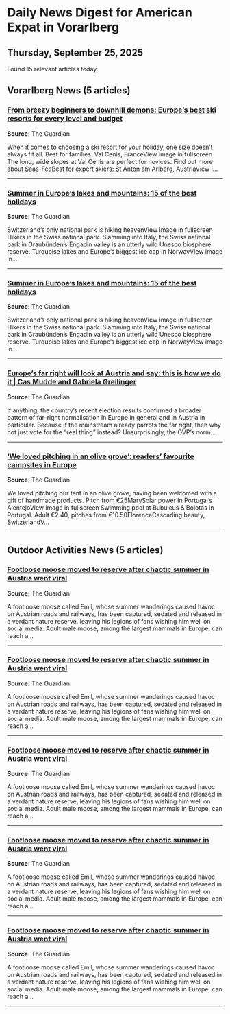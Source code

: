 # Daily News Digest for American Expat in Vorarlberg

## Thursday, September 25, 2025

Found 15 relevant articles today.

## Vorarlberg News (5 articles)

### [From breezy beginners to downhill demons: Europe’s best ski resorts for every level and budget](https://www.theguardian.com/if-you-snow-you-know/2025/sep/15/best-european-ski-resorts-for-all-levels-and-budgets)
**Source:** The Guardian

When it comes to choosing a ski resort for your holiday, one size doesn’t always fit all.
Best for families: Val Cenis, FranceView image in fullscreen The long, wide slopes at Val Cenis are perfect for novices.
Find out more about Saas-FeeBest for expert skiers: St Anton am Arlberg, AustriaView i...

---

### [Summer in Europe’s lakes and mountains: 15 of the best holidays](https://www.theguardian.com/travel/2025/jun/15/15-best-summer-holidays-in-europe-lakes-mountains)
**Source:** The Guardian

Switzerland’s only national park is hiking heavenView image in fullscreen Hikers in the Swiss national park.
Slamming into Italy, the Swiss national park in Graubünden’s Engadin valley is an utterly wild Unesco biosphere reserve.
Turquoise lakes and Europe’s biggest ice cap in NorwayView image in...

---

### [Summer in Europe’s lakes and mountains: 15 of the best holidays](https://www.theguardian.com/travel/2025/jun/15/15-best-summer-holidays-in-europe-lakes-mountains)
**Source:** The Guardian

Switzerland’s only national park is hiking heavenView image in fullscreen Hikers in the Swiss national park.
Slamming into Italy, the Swiss national park in Graubünden’s Engadin valley is an utterly wild Unesco biosphere reserve.
Turquoise lakes and Europe’s biggest ice cap in NorwayView image in...

---

### [Europe’s far right will look at Austria and say: this is how we do it | Cas Mudde and Gabriela Greilinger](https://www.theguardian.com/commentisfree/2024/oct/22/europe-far-right-austria-herbert-kickl-fpo-centre-right)
**Source:** The Guardian

If anything, the country’s recent election results confirmed a broader pattern of far-right normalisation in Europe in general and in Austria in particular.
Because if the mainstream already parrots the far right, then why not just vote for the “real thing” instead?
Unsurprisingly, the ÖVP’s norm...

---

### [‘We loved pitching in an olive grove’: readers’ favourite campsites in Europe](https://www.theguardian.com/travel/article/2024/jun/28/we-loved-pitching-in-an-olive-grove-readers-favourite-campsites-in-europe)
**Source:** The Guardian

We loved pitching our tent in an olive grove, having been welcomed with a gift of handmade products.
Pitch from €25MarySolar power in Portugal’s AlentejoView image in fullscreen Swimming pool at Bubulcus & Bolotas in Portugal.
Adult €2.40, pitches from €10.50FlorenceCascading beauty, SwitzerlandV...

---

## Outdoor Activities News (5 articles)

### [Footloose moose moved to reserve after chaotic summer in Austria went viral](https://www.theguardian.com/world/2025/sep/23/austrian-authorities-capture-chaos-causing-problem-moose)
**Source:** The Guardian

A footloose moose called Emil, whose summer wanderings caused havoc on Austrian roads and railways, has been captured, sedated and released in a verdant nature reserve, leaving his legions of fans wishing him well on social media.
Adult male moose, among the largest mammals in Europe, can reach a...

---

### [Footloose moose moved to reserve after chaotic summer in Austria went viral](https://www.theguardian.com/world/2025/sep/23/austrian-authorities-capture-chaos-causing-problem-moose)
**Source:** The Guardian

A footloose moose called Emil, whose summer wanderings caused havoc on Austrian roads and railways, has been captured, sedated and released in a verdant nature reserve, leaving his legions of fans wishing him well on social media.
Adult male moose, among the largest mammals in Europe, can reach a...

---

### [Footloose moose moved to reserve after chaotic summer in Austria went viral](https://www.theguardian.com/world/2025/sep/23/austrian-authorities-capture-chaos-causing-problem-moose)
**Source:** The Guardian

A footloose moose called Emil, whose summer wanderings caused havoc on Austrian roads and railways, has been captured, sedated and released in a verdant nature reserve, leaving his legions of fans wishing him well on social media.
Adult male moose, among the largest mammals in Europe, can reach a...

---

### [Footloose moose moved to reserve after chaotic summer in Austria went viral](https://www.theguardian.com/world/2025/sep/23/austrian-authorities-capture-chaos-causing-problem-moose)
**Source:** The Guardian

A footloose moose called Emil, whose summer wanderings caused havoc on Austrian roads and railways, has been captured, sedated and released in a verdant nature reserve, leaving his legions of fans wishing him well on social media.
Adult male moose, among the largest mammals in Europe, can reach a...

---

### [Footloose moose moved to reserve after chaotic summer in Austria went viral](https://www.theguardian.com/world/2025/sep/23/austrian-authorities-capture-chaos-causing-problem-moose)
**Source:** The Guardian

A footloose moose called Emil, whose summer wanderings caused havoc on Austrian roads and railways, has been captured, sedated and released in a verdant nature reserve, leaving his legions of fans wishing him well on social media.
Adult male moose, among the largest mammals in Europe, can reach a...

---

